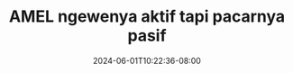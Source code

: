 --- 
title: "AMEL ngewenya aktif tapi pacarnya pasif"
description: "nonton bokep AMEL ngewenya aktif tapi pacarnya pasif simontok full  "
date: 2024-06-01T10:22:36-08:00
file_code: "z5mwvh6yvmrs"
draft: false
cover: "6fazgm8ju8w4e1k2.jpg"
tags: ["AMEL", "ngewenya", "aktif", "tapi", "pacarnya", "pasif", "bokep-indo", "bokep-viral", "bokep-ig"]
length: 1442
fld_id: "1235318"
foldername: "AMEL CLUMSY"
categories: ["AMEL CLUMSY"]
views: 66
---